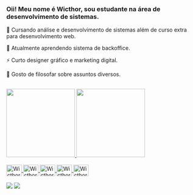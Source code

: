 ###  Oii! Meu nome é Wicthor, sou estudante na área de desenvolvimento de sistemas.
🌱  Cursando análise e desenvolvimento de sistemas além de curso extra para desenvolvimento web.

🔭  Atualmente aprendendo sistema de backoffice.

⚡ Curto designer gráfico e marketing digital.

💬  Gosto de filosofar sobre assuntos diversos.

##

<!--
**wicthorsilva/wicthorsilva** is a ✨ _special_ ✨ repository because its `README.md` (this file) appears on your GitHub profile.

Here are some ideas to get you started:
- 🌱 I’m currently learning ...
- 👯 I’m looking to collaborate on ...
- 🤔 I’m looking for help with ...
- 💬 Ask me about ...
- 📫 How to reach me: ...
- 😄 Pronouns: ...
- ⚡ Fun fact: ...
-->
<div>
  <a href="https://github.com/wicthorsilva">
  <img height="180em" src="https://github-readme-stats.vercel.app/api?username=wicthorsilva&show_icons=true&theme=midnight-purple&include_all_commits=true&count_private=true"/>
  <img height="180em" src="https://github-readme-stats.vercel.app/api/top-langs/?username=wicthorsilva&layout=compact&langs_count=16&theme=midnight-purple"/>
</div>

<div style="display: inline_block"><br>
  <img align="center" alt="Wicthor-React" height="30" width="40" src="https://cdn.jsdelivr.net/gh/devicons/devicon/icons/react/react-original.svg">
  <img align="center" alt="Wicthor-Ts" height="30" width="40" src="https://cdn.jsdelivr.net/gh/devicons/devicon/icons/typescript/typescript-original.svg">
  <img align="center" alt="Wicthor-Js" height="30" width="40" src="https://cdn.jsdelivr.net/gh/devicons/devicon/icons/javascript/javascript-original.svg">
  <img align="center" alt="Wicthor-HTML" height="30" width="40" src="https://cdn.jsdelivr.net/gh/devicons/devicon/icons/html5/html5-original.svg">
  <img align="center" alt="Wicthor-CSS" height="30" width="40" src="https://cdn.jsdelivr.net/gh/devicons/devicon/icons/css3/css3-original.svg">
</div>

<br>
<div> 
  <a href="https://www.linkedin.com/in/wicthor-silva-b10809251/" target="_blank"><img src="https://img.shields.io/badge/LinkedIn-0077B5?style=for-the-badge&logo=linkedin&logoColor=white" target="_blank"></a>
  <a href="https://www.behance.net/wicthordev" target="_blank"><img src="https://img.shields.io/badge/-Behance-blue?style=for-the-badge&logo=behance&logoColor=white" target="_blank"></a> 
</div>
